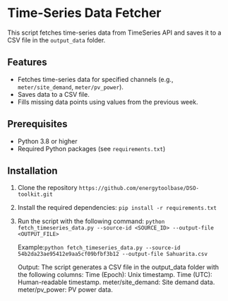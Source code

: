 # Time-Series Data Fetcher

This script fetches time-series data from TimeSeries API and saves it to a CSV file in the `output_data` folder.

## Features
- Fetches time-series data for specified channels (e.g., `meter/site_demand`, `meter/pv_power`).
- Saves data to a CSV file.
- Fills missing data points using values from the previous week.

## Prerequisites
- Python 3.8 or higher
- Required Python packages (see `requirements.txt`)

## Installation
1. Clone the repository
      `https://github.com/energytoolbase/DSO-toolkit.git`
2. Install the required dependencies:
      `pip install -r requirements.txt`
3. Run the script with the following command:
      `python fetch_timeseries_data.py --source-id <SOURCE_ID> --output-file <OUTPUT_FILE>`

      Example:`python fetch_timeseries_data.py --source-id 54b2da23ae95412e9aa5cf09bfbf3b12 --output-file Sahuarita.csv`

      Output: The script generates a CSV file in the output_data folder with the following columns:
              Time (Epoch): Unix timestamp.
              Time (UTC): Human-readable timestamp.
              meter/site_demand: Site demand data.
              meter/pv_power: PV power data.
